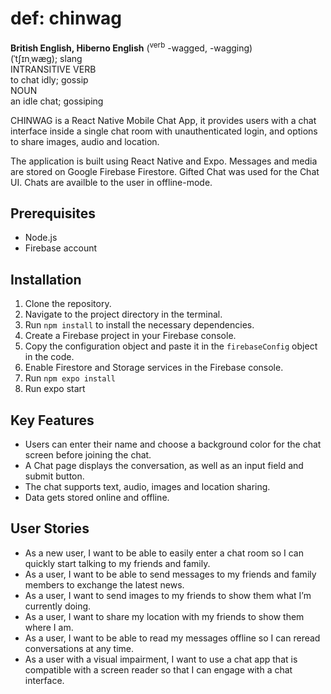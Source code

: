# def: chinwag
__British English, Hiberno English__ (<sup>verb</sup> -wagged, -wagging)  
(ˈtʃɪnˌwæɡ); slang  
INTRANSITIVE VERB  
to chat idly; gossip  
NOUN  
an idle chat; gossiping  

CHINWAG is a React Native Mobile Chat App, it provides users with a chat interface inside a single chat room with unauthenticated login, and options to share images, audio and location.

The application is built using React Native and Expo. Messages and media are stored on Google Firebase Firestore. Gifted Chat was used for the Chat UI. Chats are availble to the user in offline-mode.

## Prerequisites

- Node.js
- Firebase account

## Installation

1. Clone the repository.
2. Navigate to the project directory in the terminal.
3. Run `npm install` to install the necessary dependencies.
4. Create a Firebase project in your Firebase console.
5. Copy the configuration object and paste it in the `firebaseConfig` object in the code.
6. Enable Firestore and Storage services in the Firebase console.
7. Run `npm expo install`
8. Run expo start

## Key Features
- Users can enter their name and choose a background color for the chat screen before joining the chat.
- A Chat page displays the conversation, as well as an input field and submit button.
- The chat supports text, audio, images and location sharing.
- Data gets stored online and offline.

## User Stories
- As a new user, I want to be able to easily enter a chat room so I can quickly start talking to my friends and family.
- As a user, I want to be able to send messages to my friends and family members to exchange
the latest news.
- As a user, I want to send images to my friends to show them what I’m currently doing.
- As a user, I want to share my location with my friends to show them where I am.
- As a user, I want to be able to read my messages offline so I can reread conversations at any
time.
- As a user with a visual impairment, I want to use a chat app that is compatible with a screen
reader so that I can engage with a chat interface.

